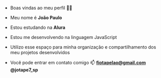 - Boas vindas ao meu perfil 💙💙
- Meu nome é **João Paulo** 

- Estou estudando na **Alura**
- Estou me desenvolvendo na linguagem JavaScript
- Utilizo esse espaço para minha organização e compartilhamento dos meu projetos desenvolvidos
- Você pode entrar em contato comigo 📫
**fiotapelao@gmail.com**
  **@jotape7_sp**
